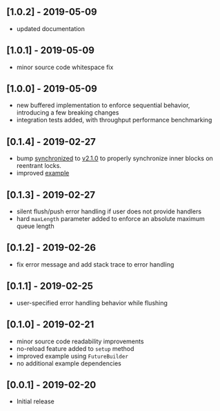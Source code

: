 ## [1.0.2] - 2019-05-09
- updated documentation

## [1.0.1] - 2019-05-09
- minor source code whitespace fix

## [1.0.0] - 2019-05-09

- new buffered implementation to enforce sequential behavior, introducing
a few breaking changes
- integration tests added, with throughput performance benchmarking

## [0.1.4] - 2019-02-27

- bump [synchronized](https://pub.dartlang.org/packages/synchronized) to 
[v2.1.0](
https://pub.dartlang.org/packages/synchronized/versions/2.1.0) to properly
synchronize inner blocks on reentrant locks.
- improved [example](
https://pub.dartlang.org/packages/flutter_persistent_queue#-example-tab-)

## [0.1.3] - 2019-02-27

- silent flush/push error handling if user does not provide handlers
- hard `maxLength` parameter added to enforce an absolute maximum queue length

## [0.1.2] - 2019-02-26

- fix error message and add stack trace to error handling

## [0.1.1] - 2019-02-25

- user-specified error handling behavior while flushing

## [0.1.0] - 2019-02-21

- minor source code readability improvements
- no-reload feature added to `setup` method
- improved example using `FutureBuilder`
- no additional example dependencies

## [0.0.1] - 2019-02-20

- Initial release
